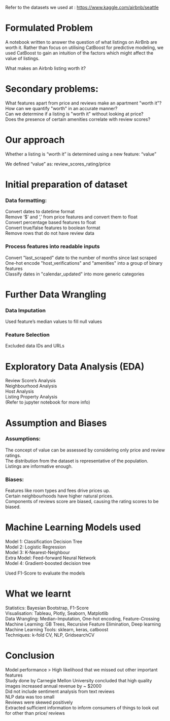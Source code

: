 Refer to the datasets we used at : https://www.kaggle.com/airbnb/seattle

# Formulated Problem
A notebook written to answer the question of what listings on AirBnb are worth it. Rather than focus on utilising CatBoost for predictive modeling, we used CatBoost to gain an intuition of the factors which might affect the value of listings.  

What makes an Airbnb listing worth it?
# Secondary problems:
What features apart from price and reviews make an apartment "worth it"?  
How can we quantify "worth" in an accurate manner?  
Can we determine if a listing is "worth it" without looking at price?  
Does the presence of certain amenities correlate with review scores?  
# Our approach
Whether a listing is “worth it” is determined using a new feature: “value”  
  
We defined “value” as: review_scores_rating/price  

# Initial preparation of dataset
### Data formatting:
Convert dates to datetime format  
Remove ‘$’ and ‘,’ from price features and convert them to float  
Convert percentage based features to float  
Convert true/false features to boolean format  
Remove rows that do not have review data  
### Process features into readable inputs  
Convert "last_scraped" date to the number of months since last scraped  
One-hot encode "host_verifications" and "amenities" into a group of binary features  
Classify dates in "calendar_updated" into more generic categories  

# Further Data Wrangling
### Data Imputation
Used feature’s median values to fill null values
### Feature Selection
Excluded data IDs and URLs

# Exploratory Data Analysis (EDA) 
Review Score’s Analysis  
Neighbourhood Analysis  
Host Analysis  
Listing Property Analysis  
(Refer to jupyter notebook for more info)

# Assumption and Biases
### Assumptions:
The concept of value can be assessed by considering only price and review ratings.  
The distribution from the dataset is representative of the population.  
Listings are informative enough.  
### Biases:
Features like room types and fees drive prices up.  
Certain neighbourhoods have higher natural prices.  
Components of reviews score are biased, causing the rating scores to be biased.  

# Machine Learning Models used
Model 1: Classification Decision Tree  
Model 2: Logistic Regression  
Model 3: K-Nearest-Neighbour   
Extra Model: Feed-forward Neural Network  
Model 4: Gradient-boosted decision tree  

Used F1-Score to evaluate the models  

# What we learnt
Statistics: Bayesian Bootstrap, F1-Score   
Visualisation: Tableau, Plotly, Seaborn, Matplotlib  
Data Wrangling: Median-Imputation, One-hot encoding, Feature-Crossing  
Machine Learning: GB Trees, Recursive Feature Elimination, Deep learning  
Machine Learning Tools: sklearn, keras, catboost  
Techniques: k-fold CV, NLP, GridsearchCV  

# Conclusion
Model performance > High likelihood that we missed out other important features  
Study done by Carnegie Mellon University concluded that high quality images increased annual revenue by ~ $2000  
Did not include sentiment analysis from text reviews  
NLP data was too small  
Reviews were skewed positively  
Extracted sufficient information to inform consumers of things to look out for other than price/ reviews  


